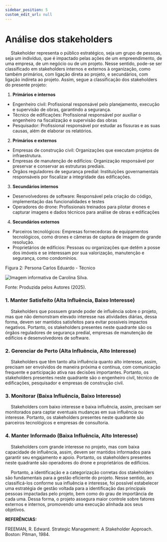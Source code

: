 ```yaml
---
sidebar_position: 5
custom_edit_url: null
---
```


# Análise dos stakeholders

&emsp; Stakeholder representa o público estratégico, seja um grupo de pessoas, seja um indivíduo, que é impactado pelas ações de um empreendimento, de uma empresa, de um negócio ou de um projeto. Nesse sentido, pode-se ser classificado em stakeholders internos e externos à organização, como também primários, com ligação direta ao projeto, e secundários,  com ligação indireta ao projeto. Assim, segue a classificação dos stakeholders do presente projeto:

1. **Primários e internos**  
* Engenheiro civil: Profissional responsável pelo planejamento, execução e supervisão de obras, garantindo a segurança.  
* Técnico de edificações: Profissional responsável por auxiliar o engenheiro na fiscalização e supervisão das obras  
* Pesquisador: Profissional responsável por estudar as fissuras e as suas causas, além de elaborar os relatórios.


2. **Primários e externos**  
* Empresas de construção civil: Organizações que executam projetos de infraestrutura.  
* Empresas de manutenção de edifícios: Organização responsável por preservar e conservar as estruturas prediais.  
* Órgãos reguladores de segurança predial: Instituições governamentais responsáveis por fiscalizar a integridade das edificações.

3. **Secundários internos**  
* Desenvolvedores de software: Responsável pela criação do código, implementação das funcionalidades e testes  
* Operadores do drone: Profissionais treinados para pilotar drones e capturar imagens e dados técnicos para análise de obras e edificações


4. **Secundários externos**  
* Parceiros tecnológicos: Empresas fornecedoras de equipamentos tecnológicos, como drones e câmeras de captura de imagem de grande resolução.   
* Proprietários de edifícios: Pessoas ou organizações que detêm a posse dos imóveis e se interessam por sua valorização, manutenção e segurança, como condomínios. 

<p style={{textAlign: 'center'}}>Figura 2: Persona Carlos Eduardo - Técnico</p>
<div style={{margin: 25}}>
    <div style={{textAlign: 'center'}}>
        <img src={require("../../../static/img/Matrix.png").default} style={{width: 800}} alt="Imagem informativa de Carolina Silva." />
        <br />
    </div>
</div>
<p style={{textAlign: 'center'}}>Fonte: Produzida pelos Autores (2025). </p>

### **1\. Manter Satisfeito (Alta Influência, Baixo Interesse)**

&emsp; Stakeholders que possuem grande poder de influência sobre o projeto, mas que não demonstram elevado interesse nas atividades diárias, dessa forma, devem ser mantidos satisfeitos para evitar possíveis impactos negativos. Portanto, os stakeholders presentes neste quadrante são os órgãos reguladores de segurança predial, empresas de manutenção de edifícios e desenvolvedores de software.

### **2\. Gerenciar de Perto (Alta Influência, Alto Interesse)**

&emsp; Stakeholders que têm tanto alta influência quanto alto interesse, assim, precisam ser envolvidos de maneira próxima e contínua, com comunicação frequente e participação ativa nas decisões importantes. Portanto, os stakeholders presentes neste quadrante são o engenheiro civil, técnico de edificações, pesquisador e empresas de construção civil.

### **3\. Monitorar (Baixa Influência, Baixo Interesse)**

&emsp; Stakeholders com baixo interesse e baixa influência, assim, precisam ser monitorados para captar eventuais mudanças em sua influência ou interesse. Portanto, os stakeholders presentes neste quadrante são parceiros tecnológicos e empresas de consultoria.

### **4\. Manter Informado (Baixa Influência, Alto Interesse)**

&emsp; Stakeholders com grande interesse no projeto, mas com baixa capacidade de influência, assim, devem ser mantidos informados para garantir seu engajamento e apoio. Portanto, os stakeholders presentes neste quadrante são operadores do drone e proprietários de edifícios.

&emsp; Portanto, a identificação e a categorização corretas dos stakeholders são fundamentais para a gestão eficiente do projeto. Nesse sentido, ao classificá-los conforme sua influência e interesse, foi possível estabelecer uma estratégia de gestão voltada para a identificação das principais pessoas impactadas pelo projeto, bem como do grau de importância de cada uma. Dessa forma, o projeto assegura maior controle sobre fatores externos e internos, promovendo uma execução alinhada aos seus objetivos.

**REFERÊNCIAS:** 

FREEMAN, R. Edward. Strategic Management: A Stakeholder Approach. Boston: Pitman, 1984\.
